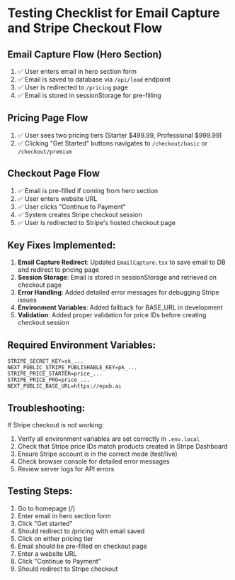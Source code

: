 # Testing Checklist for Email Capture and Stripe Checkout Flow

## Email Capture Flow (Hero Section)
1. ✅ User enters email in hero section form
2. ✅ Email is saved to database via `/api/lead` endpoint
3. ✅ User is redirected to `/pricing` page
4. ✅ Email is stored in sessionStorage for pre-filling

## Pricing Page Flow
1. ✅ User sees two pricing tiers (Starter $499.99, Professional $999.99)
2. ✅ Clicking "Get Started" buttons navigates to `/checkout/basic` or `/checkout/premium`

## Checkout Page Flow
1. ✅ Email is pre-filled if coming from hero section
2. ✅ User enters website URL
3. ✅ User clicks "Continue to Payment"
4. ✅ System creates Stripe checkout session
5. ✅ User is redirected to Stripe's hosted checkout page

## Key Fixes Implemented:
1. **Email Capture Redirect**: Updated `EmailCapture.tsx` to save email to DB and redirect to pricing page
2. **Session Storage**: Email is stored in sessionStorage and retrieved on checkout page
3. **Error Handling**: Added detailed error messages for debugging Stripe issues
4. **Environment Variables**: Added fallback for BASE_URL in development
5. **Validation**: Added proper validation for price IDs before creating checkout session

## Required Environment Variables:
```
STRIPE_SECRET_KEY=sk_...
NEXT_PUBLIC_STRIPE_PUBLISHABLE_KEY=pk_...
STRIPE_PRICE_STARTER=price_...
STRIPE_PRICE_PRO=price_...
NEXT_PUBLIC_BASE_URL=https://epub.ai
```

## Troubleshooting:
If Stripe checkout is not working:
1. Verify all environment variables are set correctly in `.env.local`
2. Check that Stripe price IDs match products created in Stripe Dashboard
3. Ensure Stripe account is in the correct mode (test/live)
4. Check browser console for detailed error messages
5. Review server logs for API errors

## Testing Steps:
1. Go to homepage (/)
2. Enter email in hero section form
3. Click "Get started"
4. Should redirect to /pricing with email saved
5. Click on either pricing tier
6. Email should be pre-filled on checkout page
7. Enter a website URL
8. Click "Continue to Payment"
9. Should redirect to Stripe checkout
